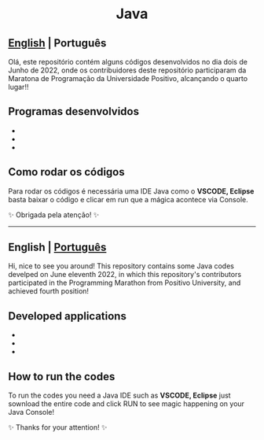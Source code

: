 <h1 align="center">
  <br>Java</h1>

<a id="pt-readme"></a>
## [English](#en-readme) | Português

Olá, este repositório contém alguns códigos desenvolvidos no dia dois de Junho de 2022, onde os contribuidores deste repositório participaram da Maratona de Programação da Universidade Positivo, alcançando o quarto lugar!! 


## Programas desenvolvidos

- 
- 
- 

## Como rodar os códigos

Para rodar os códigos é necessária uma IDE Java como o **VSCODE, Eclipse** basta baixar o código e clicar em run que a mágica acontece via Console. 

✨ Obrigada pela atenção! ✨

-------

<a id="en-readme"></a>
## English | [Português](#pt-readme)


Hi, nice to see you around! This repository contains some Java codes develped on June eleventh 2022, in which this repository's contributors participated in the Programming Marathon from Positivo University, and achieved fourth position! 


## Developed applications

- 
- 
- 

## How to run the codes

To run the codes you need a Java IDE such as **VSCODE, Eclipse**   just sownload the entire code and click RUN to see magic happening on your Java Console! 


✨ Thanks for your attention! ✨

